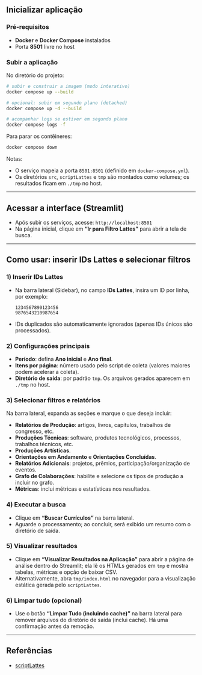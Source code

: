 ## Inicializar aplicação

### Pré-requisitos
- **Docker** e **Docker Compose** instalados
- Porta **8501** livre no host

### Subir a aplicação
No diretório do projeto:

```bash
# subir e construir a imagem (modo interativo)
docker compose up --build

# opcional: subir em segundo plano (detached)
docker compose up -d --build

# acompanhar logs se estiver em segundo plano
docker compose logs -f
```

Para parar os contêineres:

```bash
docker compose down
```

Notas:
- O serviço mapeia a porta `8501:8501` (definido em `docker-compose.yml`).
- Os diretórios `src`, `scriptLattes` e `tmp` são montados como volumes; os resultados ficam em `./tmp` no host.

---

## Acessar a interface (Streamlit)
- Após subir os serviços, acesse: `http://localhost:8501`
- Na página inicial, clique em **“Ir para Filtro Lattes”** para abrir a tela de busca.

---

## Como usar: inserir IDs Lattes e selecionar filtros

### 1) Inserir IDs Lattes
- Na barra lateral (Sidebar), no campo **IDs Lattes**, insira um ID por linha, por exemplo:
  ```
  1234567890123456
  9876543210987654
  ```
- IDs duplicados são automaticamente ignorados (apenas IDs únicos são processados).

### 2) Configurações principais
- **Período**: defina **Ano inicial** e **Ano final**.
- **Itens por página**: número usado pelo script de coleta (valores maiores podem acelerar a coleta).
- **Diretório de saída**: por padrão `tmp`. Os arquivos gerados aparecem em `./tmp` no host.

### 3) Selecionar filtros e relatórios
Na barra lateral, expanda as seções e marque o que deseja incluir:
- **Relatórios de Produção**: artigos, livros, capítulos, trabalhos de congresso, etc.
- **Produções Técnicas**: software, produtos tecnológicos, processos, trabalhos técnicos, etc.
- **Produções Artísticas**.
- **Orientações em Andamento** e **Orientações Concluídas**.
- **Relatórios Adicionais**: projetos, prêmios, participação/organização de eventos.
- **Grafo de Colaborações**: habilite e selecione os tipos de produção a incluir no grafo.
- **Métricas**: inclui métricas e estatísticas nos resultados.

### 4) Executar a busca
- Clique em **“Buscar Currículos”** na barra lateral.
- Aguarde o processamento; ao concluir, será exibido um resumo com o diretório de saída.

### 5) Visualizar resultados
- Clique em **“Visualizar Resultados na Aplicação”** para abrir a página de análise dentro do Streamlit; ela lê os HTMLs gerados em `tmp` e mostra tabelas, métricas e opção de baixar CSV.
- Alternativamente, abra `tmp/index.html` no navegador para a visualização estática gerada pelo `scriptLattes`.

### 6) Limpar tudo (opcional)
- Use o botão **“Limpar Tudo (incluindo cache)”** na barra lateral para remover arquivos do diretório de saída (inclui cache). Há uma confirmação antes da remoção.

---

## Referências
- [scriptLattes](https://github.com/jpmenachalco/scriptLattes)
